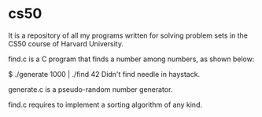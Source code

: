 # cs50
It is a repository of all my programs written for solving problem sets in the CS50 course of Harvard University.

find.c is a C program that finds a number among numbers, as shown below:

$ ./generate 1000 | ./find 42
Didn't find needle in haystack.

generate.c is a pseudo-random number generator.

find.c requires to implement a sorting algorithm of any kind.
